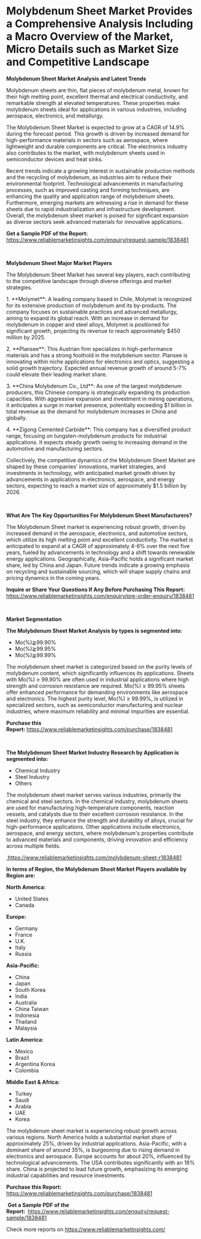 <p><h1>Molybdenum Sheet Market Provides a Comprehensive Analysis Including a Macro Overview of the Market, Micro Details such as Market Size and Competitive Landscape</h1></p><p><strong>Molybdenum Sheet Market Analysis and Latest Trends</strong></p>
<p><p>Molybdenum sheets are thin, flat pieces of molybdenum metal, known for their high melting point, excellent thermal and electrical conductivity, and remarkable strength at elevated temperatures. These properties make molybdenum sheets ideal for applications in various industries, including aerospace, electronics, and metallurgy.</p><p>The Molybdenum Sheet Market is expected to grow at a CAGR of 14.9% during the forecast period. This growth is driven by increased demand for high-performance materials in sectors such as aerospace, where lightweight and durable components are critical. The electronics industry also contributes to the market, with molybdenum sheets used in semiconductor devices and heat sinks. </p><p>Recent trends indicate a growing interest in sustainable production methods and the recycling of molybdenum, as industries aim to reduce their environmental footprint. Technological advancements in manufacturing processes, such as improved casting and forming techniques, are enhancing the quality and application range of molybdenum sheets. Furthermore, emerging markets are witnessing a rise in demand for these sheets due to rapid industrialization and infrastructure development. Overall, the molybdenum sheet market is poised for significant expansion as diverse sectors seek advanced materials for innovative applications.</p></p>
<p><strong>Get a Sample PDF of the Report:&nbsp;</strong> <a href="https://www.reliablemarketinsights.com/enquiry/request-sample/1838481?utm_campaign=1894&utm_medium=2&utm_source=Github&utm_content=ia&utm_term=31012025&utm_id=molybdenum-sheet">https://www.reliablemarketinsights.com/enquiry/request-sample/1838481</a></p>
<p>&nbsp;</p>
<p><strong>Molybdenum Sheet Major Market Players</strong></p>
<p><p>The Molybdenum Sheet Market has several key players, each contributing to the competitive landscape through diverse offerings and market strategies. </p><p>1. **Molymet**: A leading company based in Chile, Molymet is recognized for its extensive production of molybdenum and its by-products. The company focuses on sustainable practices and advanced metallurgy, aiming to expand its global reach. With an increase in demand for molybdenum in copper and steel alloys, Molymet is positioned for significant growth, projecting its revenue to reach approximately $450 million by 2025.</p><p>2. **Plansee**: This Austrian firm specializes in high-performance materials and has a strong foothold in the molybdenum sector. Plansee is innovating within niche applications for electronics and optics, suggesting a solid growth trajectory. Expected annual revenue growth of around 5-7% could elevate their leading market share.</p><p>3. **China Molybdenum Co., Ltd**: As one of the largest molybdenum producers, this Chinese company is strategically expanding its production capacities. With aggressive expansion and investment in mining operations, it anticipates a surge in market presence, potentially exceeding $1 billion in total revenue as the demand for molybdenum increases in China and globally.</p><p>4. **Zigong Cemented Carbide**: This company has a diversified product range, focusing on tungsten-molybdenum products for industrial applications. It expects steady growth owing to increasing demand in the automotive and manufacturing sectors.</p><p>Collectively, the competitive dynamics of the Molybdenum Sheet Market are shaped by these companies’ innovations, market strategies, and investments in technology, with anticipated market growth driven by advancements in applications in electronics, aerospace, and energy sectors, expecting to reach a market size of approximately $1.5 billion by 2026.</p></p>
<p>&nbsp;</p>
<p><strong>What Are The Key Opportunities For Molybdenum Sheet Manufacturers?</strong></p>
<p><p>The Molybdenum Sheet market is experiencing robust growth, driven by increased demand in the aerospace, electronics, and automotive sectors, which utilize its high melting point and excellent conductivity. The market is anticipated to expand at a CAGR of approximately 4-6% over the next five years, fueled by advancements in technology and a shift towards renewable energy applications. Geographically, Asia-Pacific holds a significant market share, led by China and Japan. Future trends indicate a growing emphasis on recycling and sustainable sourcing, which will shape supply chains and pricing dynamics in the coming years.</p></p>
<p><strong>Inquire or Share Your Questions If Any Before Purchasing This Report:</strong> <a href="https://www.reliablemarketinsights.com/enquiry/pre-order-enquiry/1838481?utm_campaign=1894&utm_medium=2&utm_source=Github&utm_content=ia&utm_term=31012025&utm_id=molybdenum-sheet">https://www.reliablemarketinsights.com/enquiry/pre-order-enquiry/1838481</a></p>
<p>&nbsp;</p>
<p><strong>Market Segmentation</strong></p>
<p><strong>The Molybdenum Sheet Market Analysis by types is segmented into:</strong></p>
<p><ul><li>Mo(%)≧99.90%</li><li>Mo(%)≧99.95%</li><li>Mo(%)≧99.99%</li></ul></p>
<p><p>The molybdenum sheet market is categorized based on the purity levels of molybdenum content, which significantly influences its applications. Sheets with Mo(%) ≥ 99.90% are often used in industrial applications where high strength and corrosion resistance are required. Mo(%) ≥ 99.95% sheets offer enhanced performance for demanding environments like aerospace and electronics. The highest purity level, Mo(%) ≥ 99.99%, is utilized in specialized sectors, such as semiconductor manufacturing and nuclear industries, where maximum reliability and minimal impurities are essential.</p></p>
<p><strong>Purchase this Report:&nbsp;</strong><a href="https://www.reliablemarketinsights.com/purchase/1838481?utm_campaign=1894&utm_medium=2&utm_source=Github&utm_content=ia&utm_term=31012025&utm_id=molybdenum-sheet">https://www.reliablemarketinsights.com/purchase/1838481</a></p>
<p>&nbsp;</p>
<p><strong>The Molybdenum Sheet Market Industry Research by Application is segmented into:</strong></p>
<p><ul><li>Chemical Industry</li><li>Steel Industry</li><li>Others</li></ul></p>
<p><p>The molybdenum sheet market serves various industries, primarily the chemical and steel sectors. In the chemical industry, molybdenum sheets are used for manufacturing high-temperature components, reaction vessels, and catalysts due to their excellent corrosion resistance. In the steel industry, they enhance the strength and durability of alloys, crucial for high-performance applications. Other applications include electronics, aerospace, and energy sectors, where molybdenum's properties contribute to advanced materials and components, driving innovation and efficiency across multiple fields.</p></p>
<p><a href="https://www.reliablemarketinsights.com/molybdenum-sheet-r1838481?utm_campaign=1894&utm_medium=2&utm_source=Github&utm_content=ia&utm_term=31012025&utm_id=molybdenum-sheet">&nbsp;https://www.reliablemarketinsights.com/molybdenum-sheet-r1838481</a></p>
<p><strong>In terms of Region, the Molybdenum Sheet Market Players available by Region are:</strong></p>
<p>
    <p> <strong> North America: </strong>
        <ul>
            <li>United States</li>
            <li>Canada</li>
        </ul>
        </p> 
    <p> <strong> Europe: </strong>
        <ul>
            <li>Germany</li>
            <li>France</li>
            <li>U.K.</li>
            <li>Italy</li>
            <li>Russia</li>
        </ul>
        </p> 
    <p> <strong> Asia-Pacific: </strong>
        <ul>
            <li>China</li>
            <li>Japan</li>
            <li>South Korea</li>
            <li>India</li>
            <li>Australia</li>
            <li>China Taiwan</li>
            <li>Indonesia</li>
            <li>Thailand</li>
            <li>Malaysia</li>
        </ul>
        </p> 
    <p> <strong> Latin America: </strong>
        <ul>
            <li>Mexico</li>
            <li>Brazil</li>
            <li>Argentina Korea</li>
            <li>Colombia</li>
        </ul>
        </p> 
    <p> <strong> Middle East & Africa: </strong>
        <ul>
            <li>Turkey</li>
            <li>Saudi</li>
            <li>Arabia</li>
            <li>UAE</li>
            <li>Korea</li>
        </ul>
    </p>
    </p>
<p><p>The molybdenum sheet market is experiencing robust growth across various regions. North America holds a substantial market share of approximately 25%, driven by industrial applications. Asia-Pacific, with a dominant share of around 35%, is burgeoning due to rising demand in electronics and aerospace. Europe accounts for about 20%, influenced by technological advancements. The USA contributes significantly with an 18% share. China is projected to lead future growth, emphasizing its emerging industrial capabilities and resource investments.</p></p>
<p><strong>Purchase this Report: </strong><a href="https://www.reliablemarketinsights.com/purchase/1838481?utm_campaign=1894&utm_medium=2&utm_source=Github&utm_content=ia&utm_term=31012025&utm_id=molybdenum-sheet">https://www.reliablemarketinsights.com/purchase/1838481</a></p>
<p>&nbsp;<strong>Get a Sample PDF of the Report:&nbsp;&nbsp;</strong><a href="https://www.reliablemarketinsights.com/enquiry/request-sample/1838481?utm_campaign=1894&utm_medium=2&utm_source=Github&utm_content=ia&utm_term=31012025&utm_id=molybdenum-sheet">https://www.reliablemarketinsights.com/enquiry/request-sample/1838481</a></p>
<p><strong></strong></p>
<p>Check more reports on <a href="https://www.reliablemarketinsights.com/?utm_campaign=1894&utm_medium=2&utm_source=Github&utm_content=ia&utm_term=31012025&utm_id=molybdenum-sheet">https://www.reliablemarketinsights.com/</a></p>